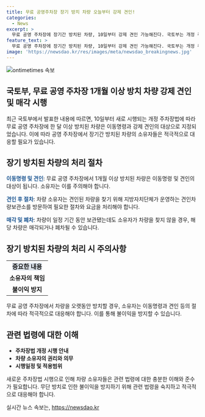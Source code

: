```yaml
---
title: 무료 공영주차장 장기 방치 차량 오늘부터 강제 견인!
categories:
  - News
excerpt: >
  무료 공영 주차장에 장기간 방치된 차량, 10일부터 강제 견인 가능해진다. 국토부는 개정 주차장법 시행으로 한 달 이상 방치된 차량은 이동명령·견인 대상이라고 밝혔다. 이로써 주차 공간 부족, 미관 저해, 악취 등 문제 해결이 기대된다. 소유자는 견인료 및 보관료를 납부하고 차량을 찾지 않으면 매각·폐차될 수 있다.
feature_text: >
  무료 공영 주차장에 장기간 방치된 차량, 10일부터 강제 견인 가능해진다. 국토부는 개정 주차장법 시행으로 한 달 이상 방치된 차량은 이동명령·견인 대상이라고 밝혔다. 이로써 주차 공간 부족, 미관 저해, 악취 등 문제 해결이 기대된다. 소유자는 견인료 및 보관료를 납부하고 차량을 찾지 않으면 매각·폐차될 수 있다.
image: 'https://newsdao.kr/res/images/meta/newsdao_breakingnews.jpg'
---
```


<p><img src="https://newsdao.kr/res/images/meta/newsdao_breakingnews.jpg" alt="ontimetimes 속보" /></p>

<h2 data-ke-size="size26">국토부, 무료 공영 주차장 1개월 이상 방치 차량 강제 견인 및 매각 시행</h2>

<p data-ke-size="size16">최근 국토부에서 발표한 내용에 따르면, 10일부터 새로 시행되는 개정 주차장법에 따라 무료 공영 주차장에 한 달 이상 방치된 차량은 이동명령과 강제 견인의 대상으로 지정되었습니다. 이에 따라 공영 주차장에서 장기간 방치된 차량의 소유자들은 적극적으로 대응할 필요가 있습니다.</p>

<h2 data-ke-size="size24">장기 방치된 차량의 처리 절차</h2>

<p data-ke-size="size16"><b><span style="color: #1a5490;">이동명령 및 견인</span></b>: 무료 공영 주차장에서 1개월 이상 방치된 차량은 이동명령 및 견인의 대상이 됩니다. 소유자는 이를 주의해야 합니다.</p>

<p data-ke-size="size16"><b><span style="color: #1a5490;">견인 후 절차</span></b>: 차량 소유자는 견인된 차량을 찾기 위해 지방자치단체가 운영하는 견인차량보관소를 방문하여 필요한 절차와 요금을 처리해야 합니다.</p>

<p data-ke-size="size16"><b><span style="color: #1a5490;">매각 및 폐차</span></b>: 차량이 일정 기간 동안 보관됐는데도 소유자가 차량을 찾지 않을 경우, 해당 차량은 매각되거나 폐차될 수 있습니다.</p>

<h2 data-ke-size="size24">장기 방치된 차량의 처리 시 주의사항</h2>

<table>
<tbody>
<tr>
<td style="text-align: center; height: 17px;"><b><span style="background-color: #21538527;">중요한 내용</span></b></td>
</tr>
<tr>
<td style="text-align: center; height: 17px;"><b>소유자의 책임</b></td>
</tr>
<tr>
<td style="text-align: center; height: 17px;"><b>불이익 방지</b></td>
</tr>
</tbody>
</table>

<p data-ke-size="size16">무료 공영 주차장에서 차량을 오랫동안 방치할 경우, 소유자는 이동명령과 견인 등의 절차에 따라 적극적으로 대응해야 합니다. 이를 통해 불이익을 방지할 수 있습니다.</p>

<h2 data-ke-size="size24">관련 법령에 대한 이해</h2>

<ul>
<li><b>주차장법 개정 시행 안내</b></li>
<li><b>차량 소유자의 권리와 의무</b></li>
<li><b>시행일정 및 적용범위</b></li>
</ul>

<p data-ke-size="size16">새로운 주차장법 시행으로 인해 차량 소유자들은 관련 법령에 대한 충분한 이해와 준수가 필요합니다. 무단 방치로 인한 불이익을 방지하기 위해 관련 법령을 숙지하고 적극적으로 대응해야 합니다.</p>
실시간 뉴스 속보는, <a href="https://newsdao.kr" rel="dofollow">https://newsdao.kr</a>


